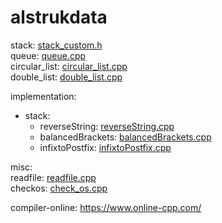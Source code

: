 # alstrukdata

stack: [stack_custom.h](stack_custom.h)<br>
queue: [queue.cpp](queue.cpp)<br>
circular_list: [circular_list.cpp](circular_list.cpp)<br>
double_list: [double_list.cpp](circular_list.cpp)

implementation:

- stack:
  - reverseString: [reverseString.cpp](implementation/reverseString.cpp)
  - balancedBrackets: [balancedBrackets.cpp](implementation/balancedBrackets.cpp)
  - infixtoPostfix: [infixtoPostfix.cpp](implementation/infixtoPostfix.cpp)

misc:<br>
readfile: [readfile.cpp](readfile.cpp)<br>
checkos: [check_os.cpp](check_os.cpp)


compiler-online: https://www.online-cpp.com/